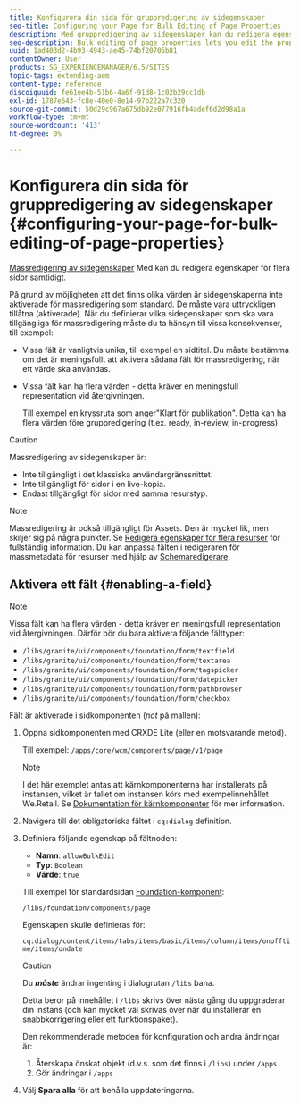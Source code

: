 ```yaml
---
title: Konfigurera din sida för gruppredigering av sidegenskaper
seo-title: Configuring your Page for Bulk Editing of Page Properties
description: Med gruppredigering av sidegenskaper kan du redigera egenskaperna för flera sidor samtidigt
seo-description: Bulk editing of page properties lets you edit the properties of multiple pages at once
uuid: 1ad403d2-4b93-4943-ae45-74bf20705b81
contentOwner: User
products: SG_EXPERIENCEMANAGER/6.5/SITES
topic-tags: extending-aem
content-type: reference
discoiquuid: fe61ee4b-51b6-4a6f-91d8-1c02b29cc1db
exl-id: 1787e643-fc8e-40e0-8e14-97b222a7c320
source-git-commit: 50d29c967a675db92e077916fb4adef6d2d98a1a
workflow-type: tm+mt
source-wordcount: '413'
ht-degree: 0%

---
```


# Konfigurera din sida för gruppredigering av sidegenskaper {#configuring-your-page-for-bulk-editing-of-page-properties}

[Massredigering av sidegenskaper](/help/sites-authoring/editing-page-properties.md#from-the-sites-console-multiple-pages) Med kan du redigera egenskaper för flera sidor samtidigt.

På grund av möjligheten att det finns olika värden är sidegenskaperna inte aktiverade för massredigering som standard. De måste vara uttryckligen tillåtna (aktiverade). När du definierar vilka sidegenskaper som ska vara tillgängliga för massredigering måste du ta hänsyn till vissa konsekvenser, till exempel:

* Vissa fält är vanligtvis unika, till exempel en sidtitel. Du måste bestämma om det är meningsfullt att aktivera sådana fält för massredigering, när ett värde ska användas.
* Vissa fält kan ha flera värden - detta kräver en meningsfull representation vid återgivningen.

  Till exempel en kryssruta som anger&quot;Klart för publikation&quot;. Detta kan ha flera värden före gruppredigering (t.ex. ready, in-review, in-progress).

>[!CAUTION]
>
>Massredigering av sidegenskaper är:
>
>* Inte tillgängligt i det klassiska användargränssnittet.
>* Inte tillgängligt för sidor i en live-kopia.
>* Endast tillgängligt för sidor med samma resurstyp.
>

>[!NOTE]
>
>Massredigering är också tillgängligt för Assets. Den är mycket lik, men skiljer sig på några punkter. Se [Redigera egenskaper för flera resurser](/help/assets/metadata.md) för fullständig information. Du kan anpassa fälten i redigeraren för massmetadata för resurser med hjälp av [Schemaredigerare](/help/assets/metadata-schemas.md).

## Aktivera ett fält {#enabling-a-field}

>[!NOTE]
>
>Vissa fält kan ha flera värden - detta kräver en meningsfull representation vid återgivningen. Därför bör du bara aktivera följande fälttyper:
>
>* `/libs/granite/ui/components/foundation/form/textfield`
>* `/libs/granite/ui/components/foundation/form/textarea`
>* `/libs/granite/ui/components/foundation/form/tagspicker`
>* `/libs/granite/ui/components/foundation/form/datepicker`
>* `/libs/granite/ui/components/foundation/form/pathbrowser`
>* `/libs/granite/ui/components/foundation/form/checkbox`
>

Fält är aktiverade i sidkomponenten (*not* på mallen):

1. Öppna sidkomponenten med CRXDE Lite (eller en motsvarande metod).

   Till exempel: `/apps/core/wcm/components/page/v1/page`

   >[!NOTE]
   >
   >I det här exemplet antas att kärnkomponenterna har installerats på instansen, vilket är fallet om instansen körs med exempelinnehållet We.Retail. Se [Dokumentation för kärnkomponenter](https://experienceleague.adobe.com/docs/experience-manager-core-components/using/introduction.html) för mer information.

1. Navigera till det obligatoriska fältet i `cq:dialog` definition.
1. Definiera följande egenskap på fältnoden:

   * **Namn**: `allowBulkEdit`
   * **Typ**: `Boolean`
   * **Värde**: `true`

   Till exempel för standardsidan [Foundation-komponent](/help/sites-authoring/default-components-foundation.md):

   `/libs/foundation/components/page`

   Egenskapen skulle definieras för:

   `cq:dialog/content/items/tabs/items/basic/items/column/items/onofftime/items/ondate`

   >[!CAUTION]
   >
   >Du ***måste*** ändrar ingenting i dialogrutan `/libs` bana.
   >
   >Detta beror på innehållet i `/libs` skrivs över nästa gång du uppgraderar din instans (och kan mycket väl skrivas över när du installerar en snabbkorrigering eller ett funktionspaket).
   >
   >Den rekommenderade metoden för konfiguration och andra ändringar är:
   >
   >    1. Återskapa önskat objekt (d.v.s. som det finns i `/libs`) under `/apps`
   >    1. Gör ändringar i `/apps`

1. Välj **Spara alla** för att behålla uppdateringarna.
